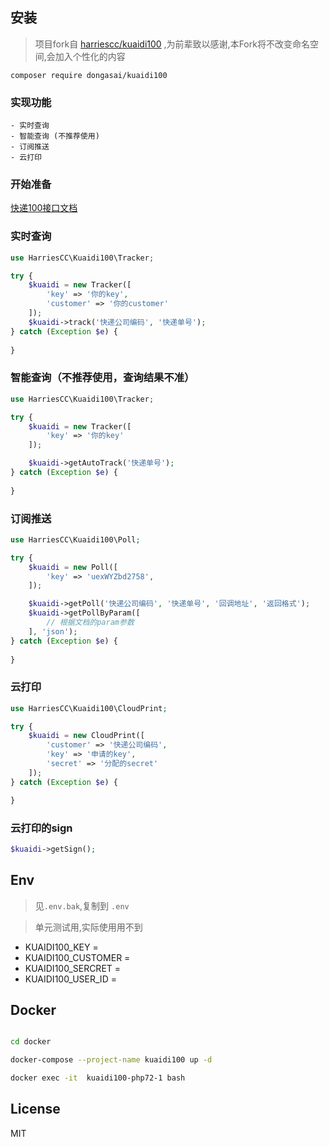 ## 安装

> 项目fork自 [harriescc/kuaidi100](https://github.com/HarriesCC/kuaidi100) ,为前辈致以感谢,本Fork将不改变命名空间,会加入个性化的内容

```sybase
composer require dongasai/kuaidi100
```

### 实现功能
    - 实时查询
    - 智能查询 (不推荐使用)
    - 订阅推送
    - 云打印

### 开始准备
[快递100接口文档](https://api.kuaidi100.com/document/)


### 实时查询

```php
use HarriesCC\Kuaidi100\Tracker;

try {
    $kuaidi = new Tracker([
        'key' => '你的key',
        'customer' => '你的customer'
    ]);
    $kuaidi->track('快递公司编码', '快递单号');
} catch (Exception $e) {
    
}
```

### 智能查询（不推荐使用，查询结果不准）

```php
use HarriesCC\Kuaidi100\Tracker;

try {
    $kuaidi = new Tracker([
        'key' => '你的key'
    ]);

    $kuaidi->getAutoTrack('快递单号');
} catch (Exception $e) {
    
}

```

### 订阅推送

```php
use HarriesCC\Kuaidi100\Poll;

try {
    $kuaidi = new Poll([
        'key' => 'uexWYZbd2758',
    ]);

    $kuaidi->getPoll('快递公司编码', '快递单号', '回调地址', '返回格式');
    $kuaidi->getPollByParam([
        // 根据文档的param参数
    ], 'json');
} catch (Exception $e) {
    
}
```


### 云打印

```php
use HarriesCC\Kuaidi100\CloudPrint;

try {
    $kuaidi = new CloudPrint([
        'customer' => '快递公司编码',
        'key' => '申请的key',
        'secret' => '分配的secret'
    ]);
} catch (Exception $e) {

}


```

### 云打印的sign

```php
$kuaidi->getSign();
```
    

## Env

> 见`.env.bak`,复制到 `.env`

> 单元测试用,实际使用用不到

* KUAIDI100_KEY =
* KUAIDI100_CUSTOMER =
* KUAIDI100_SERCRET =
* KUAIDI100_USER_ID =


## Docker 


```bash

cd docker 

docker-compose --project-name kuaidi100 up -d

docker exec -it  kuaidi100-php72-1 bash

```
## License

MIT